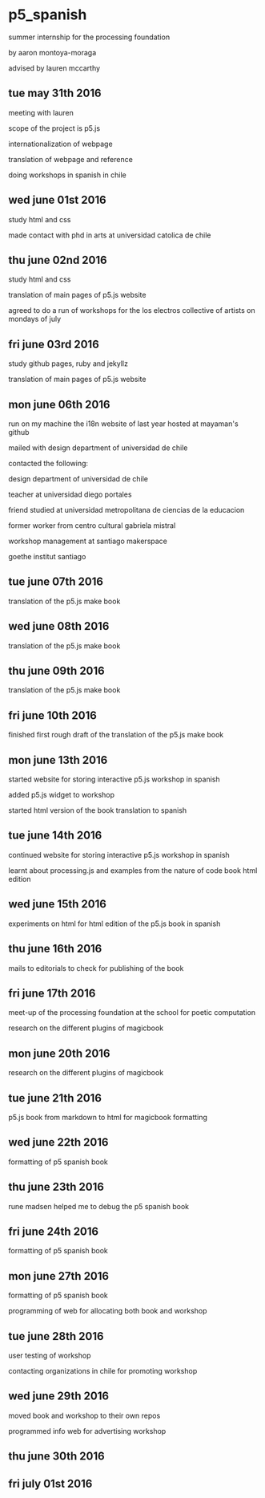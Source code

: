 # p5_spanish

summer internship for the processing foundation

by aaron montoya-moraga

advised by lauren mccarthy

## tue may 31th 2016
meeting with lauren

scope of the project is p5.js

internationalization of webpage

translation of webpage and reference

doing workshops in spanish in chile

## wed june 01st 2016
study html and css

made contact with phd in arts at universidad catolica de chile

## thu june 02nd 2016
study html and css

translation of main pages of p5.js website

agreed to do a run of workshops for the los electros collective of artists on mondays of july

## fri june 03rd 2016
study github pages, ruby and jekyllz

translation of main pages of p5.js website


## mon june 06th 2016

run on my machine the i18n website of last year hosted at mayaman's github

mailed with design department of universidad de chile

contacted the following:

design department of universidad de chile

teacher at universidad diego portales

friend studied at universidad metropolitana de ciencias de la educacion

former worker from centro cultural gabriela mistral

workshop management at santiago makerspace

goethe institut santiago

## tue june 07th 2016

translation of the p5.js make book

## wed june 08th 2016

translation of the p5.js make book

## thu june 09th 2016

translation of the p5.js make book

## fri june 10th 2016

finished first rough draft of the translation of the p5.js make book

## mon june 13th 2016

started website for storing interactive p5.js workshop in spanish

added p5.js widget to workshop

started html version of the book translation to spanish

## tue june 14th 2016

continued website for storing interactive p5.js workshop in spanish

learnt about processing.js and examples from the nature of code book html edition

## wed june 15th 2016

experiments on html for html edition of the p5.js book in spanish

## thu june 16th 2016

mails to editorials to check for publishing of the book

## fri june 17th 2016

meet-up of the processing foundation at the school for poetic computation

research on the different plugins of magicbook

## mon june 20th 2016

research on the different plugins of magicbook

## tue june 21th 2016

p5.js book from markdown to html for magicbook formatting

## wed june 22th 2016

formatting of p5 spanish book

## thu june 23th 2016

rune madsen helped me to debug the p5 spanish book

## fri june 24th 2016

formatting of p5 spanish book

## mon june 27th 2016

formatting of p5 spanish book

programming of web for allocating both book and workshop

## tue june 28th 2016

user testing of workshop

contacting organizations in chile for promoting workshop

## wed june 29th 2016

moved book and workshop to their own repos

programmed info web for advertising workshop

## thu june 30th 2016

## fri july 01st 2016

